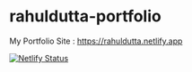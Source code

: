 # rahuldutta-portfolio
My Portfolio Site :
https://rahuldutta.netlify.app


[![Netlify Status](https://api.netlify.com/api/v1/badges/b51cda4b-b275-4e47-9282-ca77bc07e1da/deploy-status)](https://rahuldutta.netlify.app)
